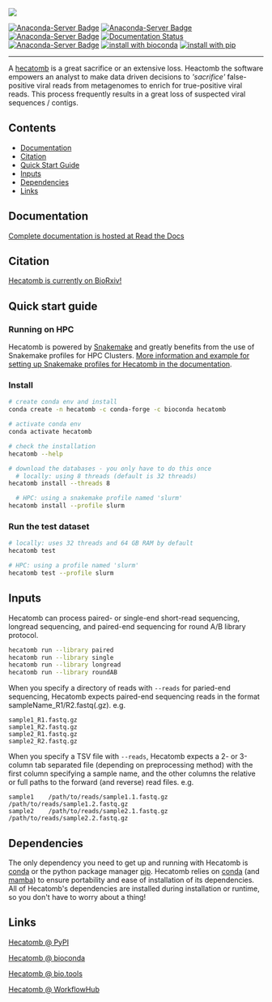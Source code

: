 ![](hecatombLogo.png)

[![Anaconda-Server Badge](https://anaconda.org/bioconda/hecatomb/badges/latest_release_date.svg)](https://anaconda.org/bioconda/hecatomb)
[![Anaconda-Server Badge](https://anaconda.org/bioconda/hecatomb/badges/platforms.svg)](https://anaconda.org/bioconda/hecatomb)
[![Anaconda-Server Badge](https://anaconda.org/bioconda/hecatomb/badges/license.svg)](https://anaconda.org/bioconda/hecatomb)
[![Documentation Status](https://readthedocs.org/projects/hecatomb/badge/?version=latest)](https://hecatomb.readthedocs.io/en/latest/?badge=latest)
[![Anaconda-Server Badge](https://anaconda.org/bioconda/hecatomb/badges/downloads.svg)](https://anaconda.org/bioconda/hecatomb)
[![install with bioconda](https://img.shields.io/badge/install%20with-bioconda-brightgreen.svg?style=flat)](http://bioconda.github.io/recipes/hecatomb/README.html)
[![install with pip](https://badge.fury.io/py/hecatomb.svg)](https://pypi.org/project/hecatomb/)

---

A [hecatomb](https://en.wiktionary.org/wiki/hecatomb) is a great sacrifice or an extensive loss. 
Heactomb the software empowers an analyst to make data driven decisions to *'sacrifice'* false-positive viral reads from 
metagenomes to enrich for true-positive viral reads. 
This process frequently results in a great loss of suspected viral sequences / contigs.

## Contents

- [Documentation](#documentation)
- [Citation](#citation)
- [Quick Start Guide](#quick-start-guide)
- [Inputs](#inputs)
- [Dependencies](#dependencies)
- [Links](#links)

## Documentation

[Complete documentation is hosted at Read the Docs](https://hecatomb.readthedocs.io)

## Citation

[Hecatomb is currently on BioRxiv!](https://www.biorxiv.org/content/10.1101/2022.05.15.492003v1)

## Quick start guide

### Running on HPC

Hecatomb is powered by [Snakemake](https://snakemake.readthedocs.io/en/stable/#) and greatly benefits from the use of 
Snakemake profiles for HPC Clusters.
[More information and example for setting up Snakemake profiles for Hecatomb in the documentation](https://hecatomb.readthedocs.io/en/latest/profiles/).

### Install

```bash
# create conda env and install
conda create -n hecatomb -c conda-forge -c bioconda hecatomb

# activate conda env
conda activate hecatomb

# check the installation
hecatomb --help

# download the databases - you only have to do this once
  # locally: using 8 threads (default is 32 threads)
hecatomb install --threads 8

  # HPC: using a snakemake profile named 'slurm'
hecatomb install --profile slurm
```

### Run the test dataset

```bash
# locally: uses 32 threads and 64 GB RAM by default
hecatomb test

# HPC: using a profile named 'slurm'
hecatomb test --profile slurm
```

## Inputs

Hecatomb can process paired- or single-end short-read sequencing, longread sequencing, 
and paired-end sequencing for round A/B library protocol.

```bash
hecatomb run --library paired
hecatomb run --library single
hecatomb run --library longread
hecatomb run --library roundAB
```

When you specify a directory of reads with `--reads` for paried-end sequencing, 
Hecatomb expects paired-end sequencing reads in the format sampleName_R1/R2.fastq(.gz). e.g. 

```text
sample1_R1.fastq.gz
sample1_R2.fastq.gz
sample2_R1.fastq.gz
sample2_R2.fastq.gz
```

When you specify a TSV file with `--reads`, Hecatomb expects a 2- or 3-column tab separated file (depending on 
preprocessing method) with the first column specifying a sample name, and the other columns the relative or full paths 
to the forward (and reverse) read files. e.g.

```text
sample1    /path/to/reads/sample1.1.fastq.gz    /path/to/reads/sample1.2.fastq.gz
sample2    /path/to/reads/sample2.1.fastq.gz    /path/to/reads/sample2.2.fastq.gz
```

## Dependencies

The only dependency you need to get up and running with Hecatomb is [conda](https://docs.conda.io/en/latest/) or 
the python package manager [pip](https://pypi.org/project/pip/).
Hecatomb relies on [conda](https://docs.conda.io/en/latest/) (and [mamba](https://github.com/mamba-org/mamba))
to ensure portability and ease of installation of its dependencies.
All of Hecatomb's dependencies are installed during installation or runtime, so you don't have to worry about a thing!

## Links

[Hecatomb @ PyPI](https://pypi.org/project/hecatomb/)

[Hecatomb @ bioconda](https://bioconda.github.io/recipes/hecatomb/README.html)

[Hecatomb @ bio.tools](https://bio.tools/hecatomb)

[Hecatomb @ WorkflowHub](https://workflowhub.eu/workflows/235)

